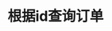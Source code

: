 ---
title: 根据id查询订单
position_number: 3
type: get
description: /future/trade/v1/order/detail
parameters:
  - name: orderId
    type: integer
    mandatory: true
    default: N/A
    description: 订单id
    ranges:
left_code_blocks:
  - code_block: "public void getMarketConfig() {\r\n\tString text = HttpUtil.get(URL + \"/data/api/future/trade/v1/getMarketConfig\");\r\n\tSystem.out.println(text);\r\n}"
    title: Java
    language: java
right_code_blocks:
  - code_block: |-
      {
        "error": {
          "code": "",
          "msg": ""
        },
        "msgInfo": "",
        "result": {
          "avgPrice": 0, //成交均价
          "closePosition": false, //是否条件全平仓
          "closeProfit": 0, //平仓盈亏
          "createdTime": 0, //创建时间
          "executedQty": 0, //已成交数量（张）
          "forceClose": false, //是否是全平订单
          "marginFrozen": 0, //占用保证金
          "orderId": 0, //订单id
          "orderSide": "", //买卖方向
          "orderType": "", //订单类型
          "origQty": 0, //数量（张）
          "positionSide": "", //持仓方向
          "price": 0, //委托价格
          "sourceId": 0, //条件触发id
          "state": "", //订单状态 NEW：新建订单（未成交）；PARTIALLY_FILLED：部分成交；PARTIALLY_CANCELED：部分撤销；FILLED：全部成交；CANCELED：已撤销；REJECTED：下单失败；EXPIRED：已过期
          "symbol": "", //交易对
          "timeInForce": "", //有效类型
          "triggerProfitPrice": 0, //止盈触发价
          "triggerStopPrice": 0 //止损触发价
        },
        "returnCode": 0
      }
    title: Response
    language: json
---